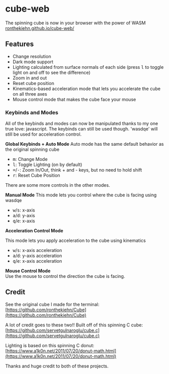 # cube-web
The spinning cube is now in your browser with the power of WASM  
[ronthekiehn.github.io/cube-web/](https://ronthekiehn.github.io/cube-web/)

## Features  
 - Change resolution
 - Dark mode support
 - Lighting calculated from surface normals of each side (press <kbd>l</kbd> to toggle light on and off to see the difference)
 - Zoom in and out
 - Reset cube position
 - Kinematics-based acceleration mode that lets you accelerate the cube on all three axes
 - Mouse control mode that makes the cube face your mouse

### Keybinds and Modes
All of the keybinds and modes can now be manipulated thanks to my one true love: javascript. The keybinds can still be used though. 'wasdqe' will still be used for acceleration control. 

**Global Keybinds + Auto Mode**
Auto mode has the same default behavior as the original spinning cube  
- <kbd>m</kbd>: Change Mode  
- <kbd>l</kbd>: Toggle Lighting (on by default)  
- <kbd>=</kbd>/<kbd>-</kbd>: Zoom In/Out, think + and - keys, but no need to hold shift  
- <kbd>r</kbd>: Reset Cube Position  

There are some more controls in the other modes. 

**Manual Mode**
This mode lets you control where the cube is facing using wasdqe
- <kbd>w</kbd>/<kbd>s</kbd>: x-axis  
- <kbd>a</kbd>/<kbd>d</kbd>: y-axis  
- <kbd>q</kbd>/<kbd>e</kbd>: x-axis  

**Acceleration Control Mode**  

This mode lets you apply acceleration to the cube using kinematics
- <kbd>w</kbd>/<kbd>s</kbd>: x-axis acceleration  
- <kbd>a</kbd>/<kbd>d</kbd>: y-axis acceleration  
- <kbd>q</kbd>/<kbd>e</kbd>: x-axis acceleration  

**Mouse Control Mode**  
Use the mouse to control the direction the cube is facing.



## Credit
See the original cube I made for the terminal: [https://github.com/ronthekiehn/Cube](https://github.com/ronthekiehn/Cube)

A lot of credit goes to these two!! 
Built off of this spinning C cube: [https://github.com/servetgulnaroglu/cube.c](https://github.com/servetgulnaroglu/cube.c)

Lighting is based on this spinning C donut: [https://www.a1k0n.net/2011/07/20/donut-math.html](https://www.a1k0n.net/2011/07/20/donut-math.html)

Thanks and huge credit to both of these projects.

